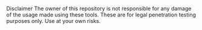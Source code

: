 Disclaimer
The owner of this repository is not responsible for any damage of the usage made using these tools. These are for legal penetration testing purposes only. Use at your own risks.
